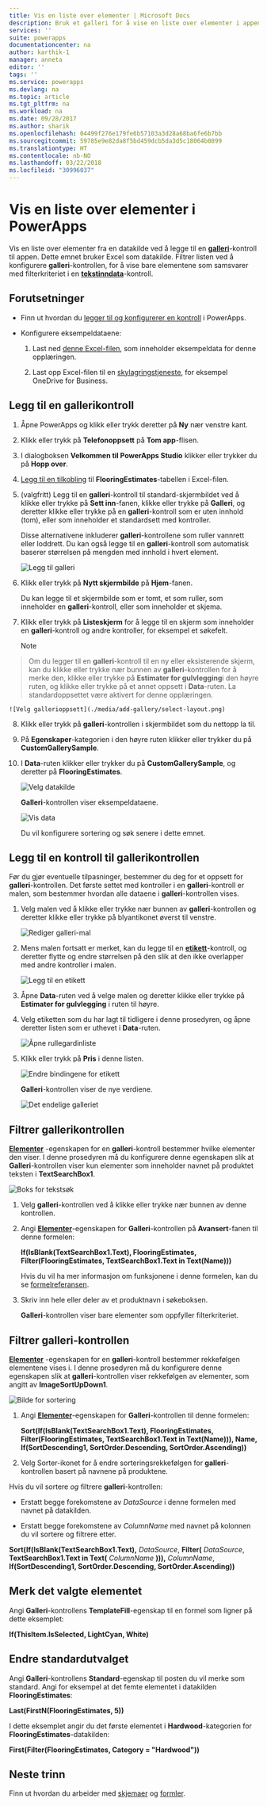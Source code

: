 ```yaml
---
title: Vis en liste over elementer | Microsoft Docs
description: Bruk et galleri for å vise en liste over elementer i appen, og filtrer listen ved å angi et vilkår.
services: ''
suite: powerapps
documentationcenter: na
author: karthik-1
manager: anneta
editor: ''
tags: ''
ms.service: powerapps
ms.devlang: na
ms.topic: article
ms.tgt_pltfrm: na
ms.workload: na
ms.date: 09/28/2017
ms.author: sharik
ms.openlocfilehash: 04499f276e179fe6b57103a3d28a68ba6fe6b7bb
ms.sourcegitcommit: 59785e9e82da8f5bd459dcb5da3d5c18064b0899
ms.translationtype: HT
ms.contentlocale: nb-NO
ms.lasthandoff: 03/22/2018
ms.locfileid: "30996037"
---
```

# <a name="show-a-list-of-items-in-powerapps"></a>Vis en liste over elementer i PowerApps
Vis en liste over elementer fra en datakilde ved å legge til en **[galleri](controls/control-gallery.md)**-kontroll til appen. Dette emnet bruker Excel som datakilde. Filtrer listen ved å konfigurere **galleri**-kontrollen, for å vise bare elementene som samsvarer med filterkriteriet i en **[tekstinndata](controls/control-text-input.md)**-kontroll.

## <a name="prerequisites"></a>Forutsetninger
* Finn ut hvordan du [legger til og konfigurerer en kontroll](add-configure-controls.md) i PowerApps.

* Konfigurere eksempeldataene:
    1. Last ned [denne Excel-filen](https://az787822.vo.msecnd.net/documentation/get-started-from-data/FlooringEstimates.xlsx), som inneholder eksempeldata for denne opplæringen.

    2. Last opp Excel-filen til en [skylagringstjeneste](connections/cloud-storage-blob-connections.md), for eksempel OneDrive for Business.

## <a name="add-a-gallery-control"></a>Legg til en gallerikontroll
1. Åpne PowerApps og klikk eller trykk deretter på **Ny** nær venstre kant.

2. Klikk eller trykk på **Telefonoppsett** på **Tom app**-flisen.

3. I dialogboksen **Velkommen til PowerApps Studio** klikker eller trykker du på **Hopp over**.

4. [Legg til en tilkobling](add-data-connection.md) til **FlooringEstimates**-tabellen i Excel-filen.

5. (valgfritt) Legg til en **galleri**-kontroll til standard-skjermbildet ved å klikke eller trykke på **Sett inn**-fanen, klikke eller trykke på **Galleri**, og deretter klikke eller trykke på en **galleri**-kontroll som er uten innhold (tom), eller som inneholder et standardsett med kontroller.

    Disse alternativene inkluderer **galleri**-kontrollene som ruller vannrett eller loddrett. Du kan også legge til en **galleri**-kontroll som automatisk baserer størrelsen på mengden med innhold i hvert element.

    ![Legg til galleri](./media/add-gallery/gallery-dropdown.png)

6. Klikk eller trykk på **Nytt skjermbilde** på **Hjem**-fanen.

    Du kan legge til et skjermbilde som er tomt, et som ruller, som inneholder en **galleri**-kontroll, eller som inneholder et skjema.

7. Klikk eller trykk på **Listeskjerm** for å legge til en skjerm som inneholder en **galleri**-kontroll og andre kontroller, for eksempel et søkefelt.

    > [!NOTE]
> Om du legger til en **galleri**-kontroll til en ny eller eksisterende skjerm, kan du klikke eller trykke nær bunnen av **galleri**-kontrollen for å merke den, klikke eller trykke på **Estimater for gulvlegging**i den høyre ruten, og klikke eller trykke på et annet oppsett i **Data**-ruten. La standardoppsettet være aktivert for denne opplæringen.

    ![Velg gallerioppsett](./media/add-gallery/select-layout.png)

8. Klikk eller trykk på **galleri**-kontrollen i skjermbildet som du nettopp la til.

9. På **Egenskaper**-kategorien i den høyre ruten klikker eller trykker du på **CustomGallerySample**.

10. I **Data**-ruten klikker eller trykker du på **CustomGallerySample**, og deretter på **FlooringEstimates**.

    ![Velg datakilde](./media/add-gallery/choose-data.png)

    **Galleri**-kontrollen viser eksempeldataene.

    ![Vis data](./media/add-gallery/show-data-default.png)

    Du vil konfigurere sortering og søk senere i dette emnet.

## <a name="add-a-control-to-the-gallery-control"></a>Legg til en kontroll til gallerikontrollen
Før du gjør eventuelle tilpasninger, bestemmer du deg for et oppsett for **galleri**-kontrollen. Det første settet med kontroller i en **galleri**-kontroll er malen, som bestemmer hvordan alle dataene i **galleri**-kontrollen vises.

1. Velg malen ved å klikke eller trykke nær bunnen av **galleri**-kontrollen og deretter klikke eller trykke på blyantikonet øverst til venstre.

    ![Rediger galleri-mal](./media/add-gallery/edit-item.png)

2. Mens malen fortsatt er merket, kan du legge til en **[etikett](controls/control-text-box.md)**-kontroll, og deretter flytte og endre størrelsen på den slik at den ikke overlapper med andre kontroller i malen.

    ![Legg til en etikett](./media/add-gallery/add-text-box.png)
3. Åpne **Data**-ruten ved å velge malen og deretter klikke eller trykke på **Estimater for gulvlegging** i ruten til høyre.

4. Velg etiketten som du har lagt til tidligere i denne prosedyren, og åpne deretter listen som er uthevet i **Data**-ruten.

    ![Åpne rullegardinliste](./media/add-gallery/open-dropdown.png)

5. Klikk eller trykk på **Pris** i denne listen.

    ![Endre bindingene for etikett](./media/add-gallery/change-binding.png)

    **Galleri**-kontrollen viser de nye verdiene.

    ![Det endelige galleriet](./media/add-gallery/final-gallery.png)

## <a name="filter-the-gallery-control"></a>Filtrer gallerikontrollen
**[Elementer](controls/properties-core.md)** -egenskapen for en **galleri**-kontroll bestemmer hvilke elementer den viser. I denne prosedyren må du konfigurere denne egenskapen slik at **Galleri**-kontrollen viser kun elementer som inneholder navnet på produktet teksten i **TextSearchBox1**.

![Boks for tekstsøk](./media/add-gallery/text-search-box.png)

1. Velg **galleri**-kontrollen ved å klikke eller trykke nær bunnen av denne kontrollen.

2. Angi **[Elementer](controls/properties-core.md)**-egenskapen for **Galleri**-kontrollen på **Avansert**-fanen til denne formelen:

    **If(IsBlank(TextSearchBox1.Text), FlooringEstimates, Filter(FlooringEstimates, TextSearchBox1.Text in Text(Name)))**

    Hvis du vil ha mer informasjon om funksjonene i denne formelen, kan du se [formelreferansen](formula-reference.md).

3. Skriv inn hele eller deler av et produktnavn i søkeboksen.

    **Galleri**-kontrollen viser bare elementer som oppfyller filterkriteriet.

## <a name="sort-the-gallery-control"></a>Filtrer galleri-kontrollen
**[Elementer](controls/properties-core.md)** -egenskapen for en **galleri**-kontroll bestemmer rekkefølgen elementene vises i. I denne prosedyren må du konfigurere denne egenskapen slik at **galleri**-kontrollen viser rekkefølgen av elementer, som angitt av **ImageSortUpDown1**.

![Bilde for sortering](./media/add-gallery/image-sorting.png)

1. Angi **[Elementer](controls/properties-core.md)**-egenskapen for **Galleri**-kontrollen til denne formelen:

    **Sort(If(IsBlank(TextSearchBox1.Text), FlooringEstimates, Filter(FlooringEstimates, TextSearchBox1.Text in Text(Name))), Name, If(SortDescending1, SortOrder.Descending, SortOrder.Ascending))**

2. Velg Sorter-ikonet for å endre sorteringsrekkefølgen for **galleri**-kontrollen basert på navnene på produktene.

Hvis du vil sortere *og* filtrere **galleri**-kontrollen:

* Erstatt begge forekomstene av *DataSource* i denne formelen med navnet på datakilden.

* Erstatt begge forekomstene av *ColumnName* med navnet på kolonnen du vil sortere og filtrere etter.

**Sort(If(IsBlank(TextSearchBox1.Text),** *DataSource*, **Filter(** *DataSource*, **TextSearchBox1.Text in Text(** *ColumnName* **))),** *ColumnName*, **If(SortDescending1, SortOrder.Descending, SortOrder.Ascending))**

## <a name="highlight-the-selected-item"></a>Merk det valgte elementet
Angi **Galleri**-kontrollens **TemplateFill**-egenskap til en formel som ligner på dette eksemplet:

**If(ThisItem.IsSelected, LightCyan, White)**

## <a name="change-the-default-selection"></a>Endre standardutvalget
Angi **Galleri**-kontrollens **Standard**-egenskap til posten du vil merke som standard. Angi for eksempel at det femte elementet i datakilden **FlooringEstimates**:

**Last(FirstN(FlooringEstimates, 5))**

I dette eksemplet angir du det første elementet i **Hardwood**-kategorien for **FlooringEstimates**-datakilden:

**First(Filter(FlooringEstimates, Category = "Hardwood"))**

## <a name="next-steps"></a>Neste trinn
Finn ut hvordan du arbeider med [skjemaer](working-with-forms.md) og [formler](working-with-formulas.md).
